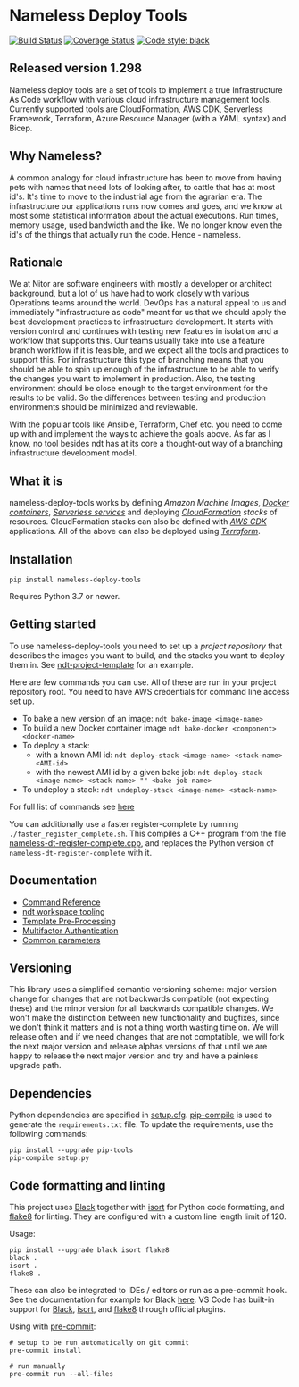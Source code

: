 # Nameless Deploy Tools

[![Build Status](https://api.travis-ci.com/NitorCreations/nameless-deploy-tools.svg?branch=master)](https://app.travis-ci.com/github/NitorCreations/nameless-deploy-tools/)
[![Coverage Status](https://coveralls.io/repos/github/NitorCreations/nameless-deploy-tools/badge.svg?branch=master)](https://coveralls.io/github/NitorCreations/nameless-deploy-tools?branch=master)
[![Code style: black](https://img.shields.io/badge/code%20style-black-000000.svg)](https://github.com/psf/black)

## Released version 1.298

Nameless deploy tools are a set of tools to implement a true Infrastructure As Code workflow
with various cloud infrastructure management tools. Currently supported tools are
CloudFormation, AWS CDK, Serverless Framework, Terraform, Azure Resource Manager (with
a YAML syntax) and Bicep.

## Why Nameless?

A common analogy for cloud infrastructure has been to move from having pets with
names that need lots of looking after, to cattle that has at most id's. It's time
to move to the industrial age from the agrarian era. The infrastructure our
applications runs now comes and goes, and we know at most some statistical information
about the actual executions. Run times, memory usage, used bandwidth and the like.
We no longer know even the id's of the things that actually run the code. Hence -
nameless.

## Rationale

We at Nitor are software engineers with mostly a developer or architect background, but
a lot of us have had to work closely with various Operations teams around the world.
DevOps has a natural appeal to us and immediately "infrastructure as code" meant for us
that we should apply the best development practices to infrastructure development. It starts
with version control and continues with testing new features in isolation and a workflow
that supports this. Our teams usually take into use a feature branch workflow if it is
feasible, and we expect all the tools and practices to support this. For infrastructure
this type of branching means that you should be able to spin up enough of the infrastructure
to be able to verify the changes you want to implement in production. Also, the testing
environment should be close enough to the target environment for the results to be valid.
So the differences between testing and production environments should be minimized and
reviewable.

With the popular tools like Ansible, Terraform, Chef etc. you need to come up with and
implement the ways to achieve the goals above. As far as I know, no tool besides ndt
has at its core a thought-out way of a branching infrastructure development model.

## What it is

nameless-deploy-tools works by defining _Amazon Machine Images_, _[Docker containers](https://www.docker.com)_,
_[Serverless services](https://serverless.com)_ and deploying _[CloudFormation](https://aws.amazon.com/cloudformation/)
stacks_ of resources. CloudFormation stacks can also be defined with _[AWS CDK](https://awslabs.github.io/aws-cdk/)_
applications. All of the above can also be deployed using _[Terraform](https://www.terraform.io)_.

## Installation

```shell
pip install nameless-deploy-tools
```

Requires Python 3.7 or newer.

## Getting started

To use nameless-deploy-tools you need to set up a _project repository_ that
describes the images you want to build, and the stacks you want to deploy them in. See
[ndt-project-template](https://github.com/NitorCreations/ndt-project-template)
for an example.

Here are few commands you can use. All of these are run in your project repository root.
You need to have AWS credentials for command line access set up.

* To bake a new version of an image: `ndt bake-image <image-name>`
* To build a new Docker container image `ndt bake-docker <component> <docker-name>`
* To deploy a stack:
  * with a known AMI id: `ndt deploy-stack <image-name> <stack-name> <AMI-id>`
  * with the newest AMI id by a given bake job: `ndt deploy-stack <image-name> <stack-name> "" <bake-job-name>`
* To undeploy a stack: `ndt undeploy-stack <image-name> <stack-name>`

For full list of commands see [here](docs/commands.md)

You can additionally use a faster register-complete by running `./faster_register_complete.sh`.
This compiles a C++ program from the file [nameless-dt-register-complete.cpp](n_utils/nameless-dt-register-complete.cpp),
and replaces the Python version of `nameless-dt-register-complete` with it.

## Documentation

* [Command Reference](docs/commands.md)
* [ndt workspace tooling](docs/workspace.md)
* [Template Pre-Processing](docs/template-processing.md)
* [Multifactor Authentication](docs/mfa.md)
* [Common parameters](docs/parameters.md)

## Versioning

This library uses a simplified semantic versioning scheme: major version change for changes
that are not backwards compatible (not expecting these) and the minor
version for all backwards compatible changes. We won't make the distinction between
new functionality and bugfixes, since we don't think it matters and is not a thing
worth wasting time on. We will release often and if we need changes that are not comptatible,
we will fork the next major version and release alphas versions of that until we are
happy to release the next major version and try and have a painless upgrade path.

## Dependencies

Python dependencies are specified in [setup.cfg](./setup.cfg).
[pip-compile](https://github.com/jazzband/pip-tools/) is used to generate the `requirements.txt` file.
To update the requirements, use the following commands:

```shell
pip install --upgrade pip-tools
pip-compile setup.py
```

## Code formatting and linting

This project uses [Black](https://github.com/psf/black) together with [isort](https://github.com/PyCQA/isort) for Python code formatting,
and [flake8](https://github.com/PyCQA/flake8) for linting.
They are configured with a custom line length limit of 120.

Usage:

```shell
pip install --upgrade black isort flake8
black .
isort .
flake8 .
```

These can also be integrated to IDEs / editors or run as a pre-commit hook.
See the documentation for example for Black [here](https://black.readthedocs.io/en/stable/integrations/editors.html).
VS Code has built-in support for [Black](https://marketplace.visualstudio.com/items?itemName=ms-python.black-formatter),
[isort](https://marketplace.visualstudio.com/items?itemName=ms-python.isort),
and [flake8](https://marketplace.visualstudio.com/items?itemName=ms-python.flake8) through official plugins.

Using with [pre-commit](https://pre-commit.com/):

```shell
# setup to be run automatically on git commit
pre-commit install

# run manually
pre-commit run --all-files
```
